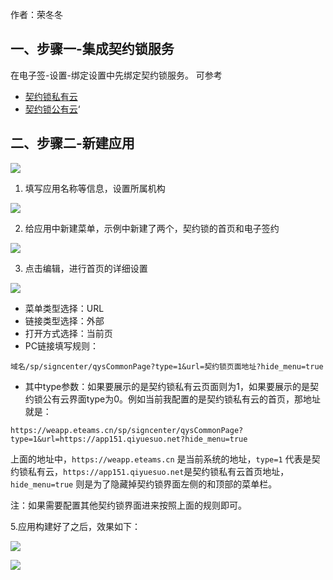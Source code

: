 作者：荣冬冬
## 一、步骤一-集成契约锁服务

在电子签-设置-绑定设置中先绑定契约锁服务。
可参考
- [契约锁私有云](https://eteams.cn/help/1965884604123001504)
- [契约锁公有云](https://eteams.cn/help/1965873490251501491)‘

## 二、步骤二-新建应用

![](https://raw.githubusercontent.com/Lercel/PicGo/main/img/20240111094627.png)

1. 填写应用名称等信息，设置所属机构

![](https://raw.githubusercontent.com/Lercel/PicGo/main/img/20240111094710.png)

2. 给应用中新建菜单，示例中新建了两个，契约锁的首页和电子签约

![](https://raw.githubusercontent.com/Lercel/PicGo/main/img/20240111094758.png)

3. 点击编辑，进行首页的详细设置

![](https://raw.githubusercontent.com/Lercel/PicGo/main/img/20240111094838.png)

- 菜单类型选择：URL
- 链接类型选择：外部
- 打开方式选择：当前页
- PC链接填写规则： 
```
域名/sp/signcenter/qysCommonPage?type=1&url=契约锁页面地址?hide_menu=true
```

 - 其中type参数：如果要展示的是契约锁私有云页面则为1，如果要展示的是契约锁公有云界面type为0。例如当前我配置的是契约锁私有云的首页，那地址就是：

```
https://weapp.eteams.cn/sp/signcenter/qysCommonPage?type=1&url=https://app151.qiyuesuo.net?hide_menu=true
```

上面的地址中，`https://weapp.eteams.cn` 是当前系统的地址，`type=1` 代表是契约锁私有云，`https://app151.qiyuesuo.net`是契约锁私有云首页地址，`hide_menu=true` 则是为了隐藏掉契约锁界面左侧的和顶部的菜单栏。

注：如果需要配置其他契约锁界面进来按照上面的规则即可。

5.应用构建好了之后，效果如下：

![](https://raw.githubusercontent.com/Lercel/PicGo/main/img/20240111095456.png)


![](https://raw.githubusercontent.com/Lercel/PicGo/main/img/20240111095518.png)
